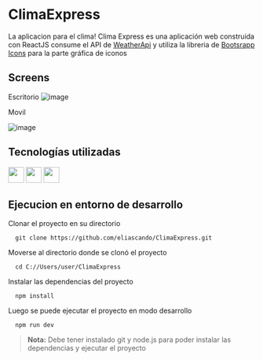 # ClimaExpress

La aplicacion para el clima!
Clima Express es una aplicación web construida con ReactJS consume el API de [WeatherApi](https://www.weatherapi.com/) y utiliza la libreria de [Bootsrapp Icons](https://icons.getbootstrap.com/) para la parte gráfica de iconos

## Screens

Escritorio
![image](https://github.com/eliascando/ClimaExpress/assets/75767835/7d8ea6d3-1ea7-4afa-a577-0d78c52a714a)

Movil

![image](https://github.com/eliascando/ClimaExpress/assets/75767835/c394499f-8e5a-4d5e-b098-3766a435351a)

## Tecnologías utilizadas
<img height="32px" width="32px" src="https://cdn.simpleicons.org/bootstrap/#7952B3" />
<img height="32px" width="32px" src="https://cdn.simpleicons.org/react/#61DAFB" />
<img height="32px" width="32px" src="https://cdn.simpleicons.org/node.js/#339933" />

## Ejecucion en entorno de desarrollo

Clonar el proyecto en su directorio
```
  git clone https://github.com/eliascando/ClimaExpress.git
```
Moverse al directorio donde se clonó el proyecto
```
  cd C://Users/user/ClimaExpress
```
Instalar las dependencias del proyecto
```
  npm install
```
Luego se puede ejecutar el proyecto en modo desarrollo
```
  npm run dev
```
> **Nota:** Debe tener instalado git y node.js para poder instalar las dependencias y ejecutar el proyecto

